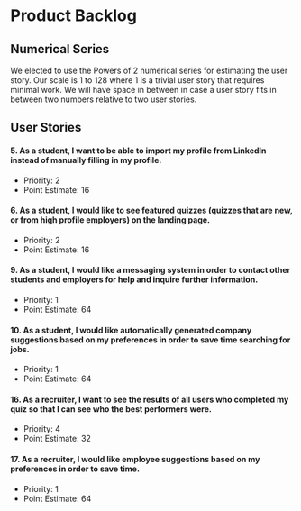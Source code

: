 # Product Backlog

## Numerical Series

We elected to use the Powers of 2 numerical series for estimating the user story. Our scale is 1 to 128 where 1 is a trivial user story that requires minimal work. We will have space in between in case a user story fits in between two numbers relative to two user stories.

## User Stories

#### __5. As a student, I want to be able to import my profile from LinkedIn instead of manually filling in my profile.__

- Priority: 2
- Point Estimate: 16

#### __6. As a student, I would like to see featured quizzes (quizzes that are new, or from high profile employers) on the landing page.__

- Priority: 2
- Point Estimate: 16

#### __9.  As a student, I would like a messaging system in order to contact other students and employers for help and inquire further information.__
   
- Priority: 1
- Point Estimate: 64

#### __10. As a student, I would like automatically generated company suggestions based on my preferences in order to save time searching for jobs.__

- Priority: 1
- Point Estimate: 64

#### __16. As a recruiter, I want to see the results of all users who completed my quiz so that I can see who the best performers were.__
- Priority: 4
- Point Estimate: 32

#### __17. As a recruiter, I would like employee suggestions based on my preferences in order to save time.__
- Priority: 1
- Point Estimate: 64